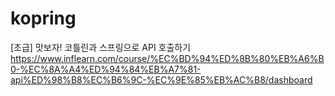 # kopring
[초급] 맛보자! 코틀린과 스프링으로 API 호출하기
https://www.inflearn.com/course/%EC%BD%94%ED%8B%80%EB%A6%B0-%EC%8A%A4%ED%94%84%EB%A7%81-api%ED%98%B8%EC%B6%9C-%EC%9E%85%EB%AC%B8/dashboard
